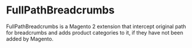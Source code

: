 # FullPathBreadcrumbs

FullPathBreadcrumbs is a Magento 2 extension that intercept original path for breadcrumbs and adds product categories to it, if they have not been added by Magento.

